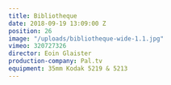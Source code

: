 ```yaml
---
title: Bibliotheque
date: 2018-09-19 13:09:00 Z
position: 26
image: "/uploads/bibliotheque-wide-1.1.jpg"
vimeo: 320727326
director: Eoin Glaister
production-company: Pal.tv
equipment: 35mm Kodak 5219 & 5213
---
```


